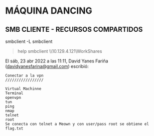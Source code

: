 MÁQUINA DANCING
==============
SMB CLIENTE - RECURSOS COMPARTIDOS
--------------------------------------
smbclient -L
smbclient
 > help
smbclient \\\\10.129.4.121\\WorkShares

El sáb, 23 abr 2022 a las 11:11, David Yanes Fariña (<davidyanesfarina@gmail.com>) escribió:


    Conectar a la vpn
    /////////////////

    Virtual Machinne
    Terminal
    openvpn
    tun
    ping
    nmap
    telnet
    root
    Se conecta con telnet a Meown y con user/pass root se obtiene el flag.txt